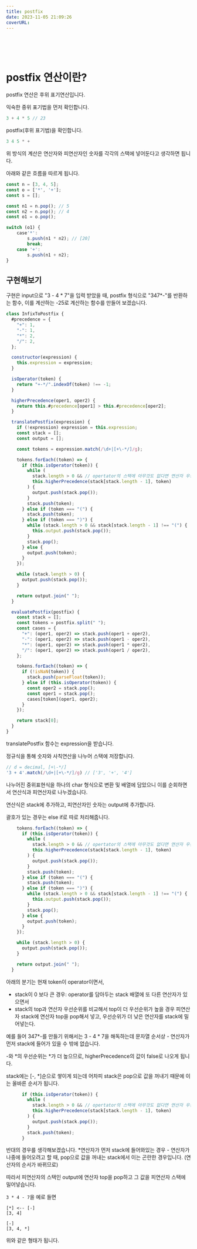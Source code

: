 ```yaml
---
title: postfix
date: 2023-11-05 21:09:26
coverURL: 
---
```

<br />
<br />
<br />

# postfix 연산이란?

postfix 연산은 후위 표기연산입니다.


익숙한 중위 표기법을 먼저 확인합니다.
```js
3 + 4 * 5 // 23
```

postfix(후위 표기법)을 확인합니다.

```js
3 4 5 * +
```

위 방식의 계산은 연산자와 피연산자인 숫자를
각각의 스택에 넣어둔다고 생각하면 됩니다.

아래와 같은 흐름을 따르게 됩니다.

```js
const n = [3, 4, 5];
const o = ['*', '+'];
const s = [];

const n1 = n.pop(); // 5
const n2 = n.pop(); // 4
const o1 = o.pop();

switch (o1) {
    case'*': 
        s.push(n1 * n2); // [20]
        break;
    case '+':
        s.push(n1 + n2);
}
```

## 구현해보기

구현은 input으로 "3 - 4 * 7"을 입력 받았을 때,
postfix 형식으로 "347*-"를 반환하는 함수,
이를 계산하는 -25로 계산하는 함수를 만들어 보겠습니다.

```js
class InfixToPostfix {
  #precedence = {
    "+": 1,
    "-": 1,
    "*": 2,
    "/": 2,
  };

  constructor(expression) {
    this.expression = expression;
  }

  isOperator(token) {
    return "+-*/".indexOf(token) !== -1;
  }

  higherPrecedence(oper1, oper2) {
    return this.#precedence[oper1] > this.#precedence[oper2];
  }

  translatePostfix(expression) {
    if (!expression) expression = this.expression;
    const stack = [];
    const output = [];

    const tokens = expression.match(/\d+|[+\-*/]/g);

    tokens.forEach((token) => {
      if (this.isOperator(token)) {
        while (
          stack.length > 0 && // opertator의 스택에 아무것도 없다면 연산자 우선순위를 계산 할 필요가 없음
          this.higherPrecedence(stack[stack.length - 1], token)
        ) {
          output.push(stack.pop());
        }
        stack.push(token);
      } else if (token === "(") {
        stack.push(token);
      } else if (token === ")") {
        while (stack.length > 0 && stack[stack.length - 1] !== "(") {
          this.output.push(stack.pop());
        }
        stack.pop();
      } else {
        output.push(token);
      }
    });

    while (stack.length > 0) {
      output.push(stack.pop());
    }

    return output.join(" ");
  }

  evaluatePostfix(postfix) {
    const stack = [];
    const tokens = postfix.split(" ");
    const cases = {
      "+": (oper1, oper2) => stack.push(oper1 + oper2),
      "-": (oper1, oper2) => stack.push(oper1 - oper2),
      "*": (oper1, oper2) => stack.push(oper1 * oper2),
      "/": (oper1, oper2) => stack.push(oper1 / oper2),
    };

    tokens.forEach((token) => {
      if (!isNaN(token)) {
        stack.push(parseFloat(token));
      } else if (this.isOperator(token)) {
        const oper2 = stack.pop();
        const oper1 = stack.pop();
        cases[token](oper1, oper2);
      }
    });

    return stack[0];
  }
}
```

translatePostfix 함수는 expression을 받습니다.

정규식을 통해 숫자와 사칙연산을 나누어 스택에 저장합니다.

```js
// d = decimal, [+\-*/]
'3 + 4'.match(/\d+|[+\-*/]/g) // ['3', '+', '4']
```

나누어진 중위표현식을 하나의 char 형식으로 변환 및 배열에 담았으니
이를 순회하면서 연산식과 피연산자로 나누겠습니다.

연산식은 stack에 추가하고,
피연산자인 숫자는 output에 추가합니다.

괄호가 있는 경우는 else if로 따로 처리해줍니다.

```js
    tokens.forEach((token) => {
      if (this.isOperator(token)) {
        while (
          stack.length > 0 && // opertator의 스택에 아무것도 없다면 연산자 우선순위를 계산 할 필요가 없음
          this.higherPrecedence(stack[stack.length - 1], token)
        ) {
          output.push(stack.pop());
        }
        stack.push(token);
      } else if (token === "(") {
        stack.push(token);
      } else if (token === ")") {
        while (stack.length > 0 && stack[stack.length - 1] !== "(") {
          this.output.push(stack.pop());
        }
        stack.pop();
      } else {
        output.push(token);
      }
    });

    while (stack.length > 0) {
      output.push(stack.pop());
    }

    return output.join(" ");
  }
```

아래의 분기는
현재 token이 operator이면서,
- stack이 0 보다 큰 경우: operator를 담아두는 stack 배열에 또 다른 연산자가 있으면서
- stack의 top과 연산자 우선순위를 비교해서 top이 더 우선순위가 높을 경우
피연산자 stack에 연산자 top을 pop해서 넣고, 우선순위가 더 낮은 연산자를 stack에 밀어넣는다.

예를 들어 347*-를 만들기 위해서는
3 - 4 * 7을 해독하는데
문자열 순서상 - 연산자가 먼저 stack에 들어가 있을 수 밖에 없습니다.

-와 *의 우선순위는 *가 더 높으므로,
higherPrecedence의 값이 false로 나오게 됩니다.

stack에는 [-, *]순으로 쌓이게 되는데 어차피 stack은 pop으로 값을
꺼내기 때문에 이는 올바른 순서가 됩니다.
```js
      if (this.isOperator(token)) {
        while (
          stack.length > 0 && // opertator의 스택에 아무것도 없다면 연산자 우선순위를 계산 할 필요가 없음
          this.higherPrecedence(stack[stack.length - 1], token)
        ) {
          output.push(stack.pop());
        }
        stack.push(token);
      }
```

반대의 경우를 생각해보겠습니다.
*연산자가 먼저 stack에 들어와있는 경우 - 연산자가 나중에 들어오려고 할 때,
pop으로 값을 꺼내는 stack에서 이는 곤란한 경우입니다.
(연산자의 순서가 바뀌므로)

따라서 피연산자의 스택인 output에 연산자 top을 pop하고 그 값을
피연산자 스택에 밀어넣습니다.

`3 * 4 - 7`을 예로 들면

```
[*] <-- [-]
[3, 4]
```


```
[-]
[3, 4, *]
```

위와 같은 형태가 됩니다.


